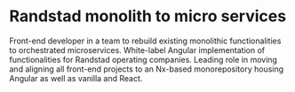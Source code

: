 <!--
  slug: randstad-micro-services
  type: fortpolio
  categories: JavaScript, HTML/CSS, UX, mobile
  tags: scrum, design system, CSS, HTML, TypeScript, Nx, Angular, MKDocs, TypeDoc, Storybook, TDD, Cypress, accessibility, JSDoc
  clients: Randstad
  collaboration: 
  prizes: 
  thumbnail: Randstad.png
  image:
  images: 
  inCv: true 
  inPortfolio: false
  dateFrom: 2020-10-01
  dateTo: 2023-01-24
--> 
 
# Randstad monolith to micro services

Front-end developer in a team to rebuild existing monolithic functionalities to orchestrated microservices. 
White-label Angular implementation of functionalities for Randstad operating companies. Leading role in moving and aligning all front-end projects to an Nx-based monorepository housing Angular as well as vanilla and React.
